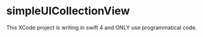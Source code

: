 # simpleUICollectionView
This XCode project is writing in swift 4 and ONLY use programmatical code. 
